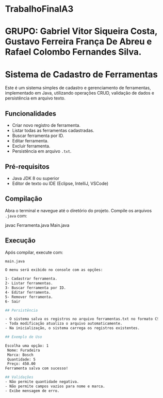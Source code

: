 # TrabalhoFinalA3 
# GRUPO: Gabriel Vitor Siqueira Costa, Gustavo Ferreira França De Abreu e Rafael Colombo Fernandes Silva. 
# Sistema de Cadastro de Ferramentas

Este é um sistema simples de cadastro e gerenciamento de ferramentas, implementado em Java, utilizando operações CRUD, validação de dados e persistência em arquivo texto.

## Funcionalidades

- Criar novo registro de ferramenta.
- Listar todas as ferramentas cadastradas.
- Buscar ferramenta por ID.
- Editar ferramenta.
- Excluir ferramenta.
- Persistência em arquivo `.txt`.

## Pré-requisitos

- Java JDK 8 ou superior
- Editor de texto ou IDE (Eclipse, IntelliJ, VSCode)

## Compilação

Abra o terminal e navegue até o diretório do projeto. Compile os arquivos `.java` com:

javac Ferramenta.java Main.java


## Execução

Após compilar, execute com:
```bash
main.java 

O menu será exibido no console com as opções:

1- Cadastrar ferramenta.
2- Listar ferramentas.
3- Buscar ferramenta por ID.
4- Editar ferramenta.
5- Remover ferramenta. 
6- Sair

## Persistência

- O sistema salva os registros no arquivo ferramentas.txt no formato CSV.
- Toda modificação atualiza o arquivo automaticamente.
- Na inicialização, o sistema carrega os registros existentes.

## Exemplo de Uso

Escolha uma opção: 1
 Nome: Furadeira
 Marca: Bosch
 Quantidade: 5
 Preço: 450.00
Ferramenta salva com sucesso!

## Validações
- Não permite quantidade negativa.
- Não permite campos vazios para nome e marca.
- Exibe mensagem de erro.
